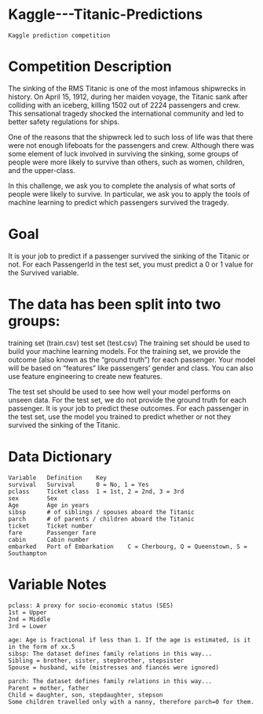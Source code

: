 # Kaggle---Titanic-Predictions
    Kaggle prediction competition   

# Competition Description

The sinking of the RMS Titanic is one of the most infamous shipwrecks in history.  On April 15, 1912, during her maiden voyage, the Titanic sank after colliding with an iceberg, killing 1502 out of 2224 passengers and crew. This sensational tragedy shocked the international community and led to better safety regulations for ships.

One of the reasons that the shipwreck led to such loss of life was that there were not enough lifeboats for the passengers and crew. Although there was some element of luck involved in surviving the sinking, some groups of people were more likely to survive than others, such as women, children, and the upper-class.

In this challenge, we ask you to complete the analysis of what sorts of people were likely to survive. In particular, we ask you to apply the tools of machine learning to predict which passengers survived the tragedy.

# Goal

It is your job to predict if a passenger survived the sinking of the Titanic or not. 
For each PassengerId in the test set, you must predict a 0 or 1 value for the Survived variable.

# The data has been split into two groups:

training set (train.csv)
test set (test.csv)
The training set should be used to build your machine learning models. For the training set, we provide the outcome (also known as the “ground truth”) for each passenger. Your model will be based on “features” like passengers’ gender and class. You can also use feature engineering to create new features.

The test set should be used to see how well your model performs on unseen data. For the test set, we do not provide the ground truth for each passenger. It is your job to predict these outcomes. For each passenger in the test set, use the model you trained to predict whether or not they survived the sinking of the Titanic.

# Data Dictionary

    Variable   Definition    Key
    survival   Survival      0 = No, 1 = Yes
    pclass     Ticket class  1 = 1st, 2 = 2nd, 3 = 3rd
    sex        Sex
    Age        Age in years
    sibsp      # of siblings / spouses aboard the Titanic
    parch      # of parents / children aboard the Titanic
    ticket     Ticket number
    fare       Passenger fare
    cabin      Cabin number
    embarked   Port of Embarkation    C = Cherbourg, Q = Queenstown, S = Southampton

# Variable Notes
    pclass: A proxy for socio-economic status (SES)
    1st = Upper
    2nd = Middle
    3rd = Lower

    age: Age is fractional if less than 1. If the age is estimated, is it in the form of xx.5
    sibsp: The dataset defines family relations in this way...
    Sibling = brother, sister, stepbrother, stepsister
    Spouse = husband, wife (mistresses and fiancés were ignored)

    parch: The dataset defines family relations in this way...
    Parent = mother, father
    Child = daughter, son, stepdaughter, stepson
    Some children travelled only with a nanny, therefore parch=0 for them.
